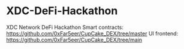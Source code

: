 # XDC-DeFi-Hackathon
XDC Network DeFi Hackathon
Smart contracts: https://github.com/0xFar5eer/CupCake_DEX/tree/master
UI frontend: https://github.com/0xFar5eer/CupCake_DEX/tree/main
